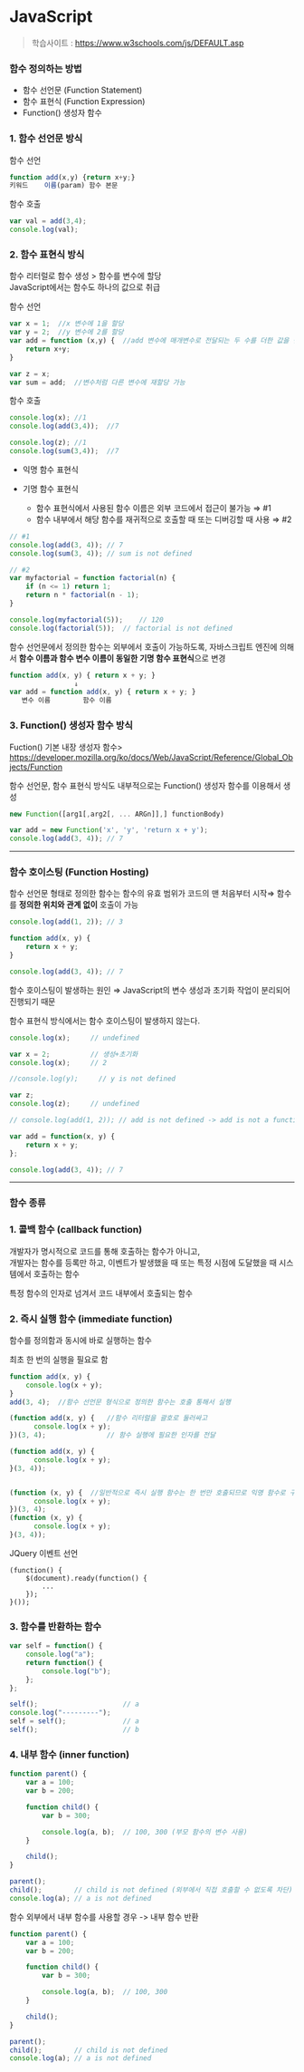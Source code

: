 # JavaScript

> 학습사이트 : https://www.w3schools.com/js/DEFAULT.asp

### 함수 정의하는 방법

- 함수 선언문 (Function Statement)
- 함수 표현식 (Function Expression)
- Function() 생성자 함수



### 1. 함수 선언문 방식

함수 선언

```js
function add(x,y) {return x+y;}
키워드	   이름(param) 함수 본문 
```



함수 호출

```js
var val = add(3,4);
console.log(val);
```



### 2. 함수 표현식 방식

함수 리터럴로 함수 생성 > 함수를 변수에 할당<br>
JavaScript에서는 함수도 하나의 값으로 취급

함수 선언

```js
var x = 1;	//x 변수에 1을 할당
var y = 2;	//y 변수에 2를 할당
var add = function (x,y) {	//add 변수에 매개변수로 전달되는 두 수를 더한 값을 반환하는 익명 함수 할당
	return x+y;
}
```

```js
var z = x;	
var sum = add;	//변수처럼 다른 변수에 재할당 가능
```



함수 호출

```js
console.log(x);	//1
console.log(add(3,4));	//7

console.log(z);	//1
console.log(sum(3,4));	//7
```



- 익명 함수 표현식

- 기명 함수 표현식
  - 함수 표현식에서 사용된 함수 이름은 외부 코드에서 접근이 불가능		⇒ #1
  - 함수 내부에서 해당 함수를 재귀적으로 호출할 때 또는 디버깅할 때 사용 	⇒ #2

```js
// #1
console.log(add(3, 4));	// 7
console.log(sum(3, 4));	// sum is not defined
```
```js
// #2
var myfactorial = function factorial(n) {
    if (n <= 1) return 1;
    return n * factorial(n - 1);
}

console.log(myfactorial(5));	// 120
console.log(factorial(5));	// factorial is not defined
```



함수 선언문에서 정의한 함수는 외부에서 호출이 가능하도록, 자바스크립트 엔진에 의해서 **함수 이름과 함수 변수 이름이 동일한 기명 함수 표현식**으로 변경

```js
function add(x, y) { return x + y; }
				⇓
var add = function add(x, y) { return x + y; }
   변수 이름		함수 이름
```



### 3. Function() 생성자 함수  방식

Fuction() 기본 내장 생성자 함수> https://developer.mozilla.org/ko/docs/Web/JavaScript/Reference/Global_Objects/Function

함수 선언문, 함수 표현식 방식도 내부적으로는 Function() 생성자 함수를 이용해서 생성

```js
new Function([arg1[,arg2[, ... ARGn]],] functionBody)

var add = new Function('x', 'y', 'return x + y');
console.log(add(3, 4));	// 7 
```



-----------------

### 함수 호이스팅 (Function Hosting)

함수 선언문 형태로 정의한 함수는 함수의 유효 범위가 코드의 맨 처음부터 시작⇒ 함수를 **정의한 위치와 관계 없이** 호출이 가능

```js
console.log(add(1, 2));	// 3

function add(x, y) {  
    return x + y;
}

console.log(add(3, 4)); // 7
```

함수 호이스팅이 발생하는 원인 ⇒ JavaScript의 변수 생성과 초기화 작업이 분리되어 진행되기 때문

함수 표현식 방식에서는 함수 호이스팅이 발생하지 않는다.

```js
console.log(x);     // undefined

var x = 2;			// 생성+초기화
console.log(x);     // 2

//console.log(y);     // y is not defined

var z;
console.log(z);     // undefined

// console.log(add(1, 2)); // add is not defined -> add is not a function

var add = function(x, y) { 
    return x + y;
};

console.log(add(3, 4)); // 7
```

----------

### 함수 종류

### 1. 콜백 함수 (callback function)

개발자가 명시적으로 코드를 통해 호출하는 함수가 아니고,<br>
개발자는 함수를 등록만 하고, 이벤트가 발생했을 때 또는 특정 시점에 도달했을 때 시스템에서 호출하는 함수

특정 함수의 인자로 넘겨서 코드 내부에서 호출되는 함수

### 2. 즉시 실행 함수 (immediate function)

함수를 정의함과 동시에 바로 실행하는 함수

최초 한 번의 실행을 필요로 함

```js
function add(x, y) {
    console.log(x + y);
}
add(3, 4);	//함수 선언문 형식으로 정의한 함수는 호출 통해서 실행

(function add(x, y) {	//함수 리터럴을 괄호로 둘러싸고
      console.log(x + y);
})(3, 4);				// 함수 실행에 필요한 인자를 전달

(function add(x, y) {
      console.log(x + y);
}(3, 4));


(function (x, y) {	//일반적으로 즉시 실행 함수는 한 번만 호출되므로 익명 함수로 구분
      console.log(x + y);
})(3, 4);
(function (x, y) {
      console.log(x + y);
}(3, 4));
```

JQuery 이벤트 선언

```
(function() { 
	$(document).ready(function() {
		...
	});
}());
```



### 3. 함수를 반환하는 함수

```js
var self = function() {
    console.log("a");
    return function() {
        console.log("b");
    };
};

self();                     // a
console.log("---------");
self = self();              // a
self();                     // b
```



### 4. 내부 함수 (inner function)

```js
function parent() {
    var a = 100;
    var b = 200;

    function child() {
        var b = 300;

        console.log(a, b);  // 100, 300 (부모 함수의 변수 사용)
    }

    child();
}

parent();
child();        // child is not defined (외부에서 직접 호출할 수 없도록 차단)
console.log(a); // a is not defined
```

함수 외부에서 내부 함수를 사용할 경우 -> 내부 함수 반환

```js
function parent() {
    var a = 100;
    var b = 200;

    function child() {
        var b = 300;

        console.log(a, b);  // 100, 300
    }

    child();
}

parent();
child();        // child is not defined
console.log(a); // a is not defined
```

